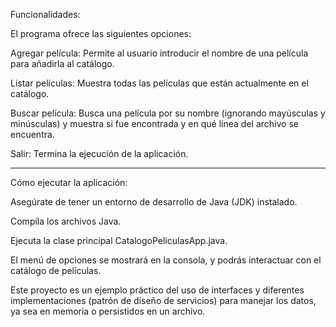 Funcionalidades:

El programa ofrece las siguientes opciones:

Agregar película: Permite al usuario introducir el nombre de una película para añadirla al catálogo.

Listar películas: Muestra todas las películas que están actualmente en el catálogo.

Buscar película: Busca una película por su nombre (ignorando mayúsculas y minúsculas) y muestra si fue encontrada y en qué línea del archivo se encuentra.

Salir: Termina la ejecución de la aplicación.

--------------------------------------------------------------
Cómo ejecutar la aplicación:

Asegúrate de tener un entorno de desarrollo de Java (JDK) instalado.

Compila los archivos Java.

Ejecuta la clase principal CatalogoPeliculasApp.java.

El menú de opciones se mostrará en la consola, y podrás interactuar con el catálogo de películas.

Este proyecto es un ejemplo práctico del uso de interfaces y diferentes implementaciones (patrón de diseño de servicios) para manejar los datos,
ya sea en memoria o persistidos en un archivo.

